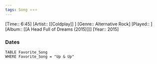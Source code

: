 ```yaml
---
tags: Song ⭐⭐⭐ 
---
```

[Time:: 6:45]
[Artist:: [[Coldplay]] ]
[Genre:: Alternative Rock]
[Played:: ]
[Album:: [[A Head Full of Dreams (2015)]]]
[Year:: 2015]
### Dates
````dataview
TABLE Favorite_Song
WHERE Favorite_Song = "Up & Up"
````